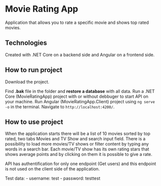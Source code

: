 # Movie Rating App

Application that allows you to rate a specific movie and shows top rated movies.


## Technologies 

Created with .NET Core on a backend side and Angular on a frontend side.

## How to run project

Download the project. 

Find **.bak** file in the folder and **restore a database** with all data. 
Run a .NET Core (MovieRatingApp) project  with or without debbuger to start API on your machine.
Run Angular (MovieRatingApp.Client) project using `ng serve -o` in the terminal. Navigate to `http://localhost:4200/`. 

## How to use project

When the application starts there will be a list of 10 movies sorted by top rated, two tabs Movies and TV Show and search input field. There is a possibility to load more movies/TV shows or filter content by typing any words in a search bar. Each movie/TV show has its own rating stars that shows average points and by clicking on them it is possible to give a rate. 

API has authentification for only one endpoint (Get users) and this endpoint is not used on the client side of the application.

Test data:
    - username: test
    - password: testtest



